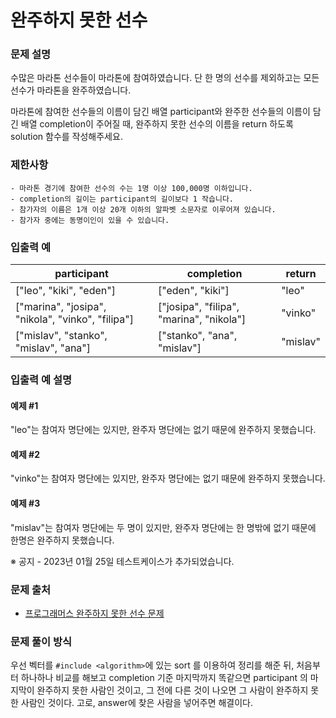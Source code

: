 # 완주하지 못한 선수

### 문제 설명

수많은 마라톤 선수들이 마라톤에 참여하였습니다. 단 한 명의 선수를 제외하고는 모든 선수가 마라톤을 완주하였습니다.

마라톤에 참여한 선수들의 이름이 담긴 배열 participant와 완주한 선수들의 이름이 담긴 배열 completion이 주어질 때, 완주하지 못한 선수의 이름을 return 하도록 solution 함수를 작성해주세요.

### 제한사항

    - 마라톤 경기에 참여한 선수의 수는 1명 이상 100,000명 이하입니다.
    - completion의 길이는 participant의 길이보다 1 작습니다.
    - 참가자의 이름은 1개 이상 20개 이하의 알파벳 소문자로 이루어져 있습니다.
    - 참가자 중에는 동명이인이 있을 수 있습니다.

### 입출력 예

|participant|	completion|	return|
|-----------|-------------|-------|
|["leo", "kiki", "eden"]|	["eden", "kiki"]|	"leo"|
|["marina", "josipa", "nikola", "vinko", "filipa"]|	["josipa", "filipa", "marina", "nikola"]|	"vinko"|
|["mislav", "stanko", "mislav", "ana"]|	["stanko", "ana", "mislav"]|	"mislav"|

### 입출력 예 설명

#### 예제 #1

"leo"는 참여자 명단에는 있지만, 완주자 명단에는 없기 때문에 완주하지 못했습니다.

#### 예제 #2

"vinko"는 참여자 명단에는 있지만, 완주자 명단에는 없기 때문에 완주하지 못했습니다.

#### 예제 #3

"mislav"는 참여자 명단에는 두 명이 있지만, 완주자 명단에는 한 명밖에 없기 때문에 한명은 완주하지 못했습니다.

※ 공지 - 2023년 01월 25일 테스트케이스가 추가되었습니다.

### 문제 출처

- [프로그래머스 완주하지 못한 선수 문제](https://school.programmers.co.kr/learn/courses/30/lessons/42576)

### 문제 풀이 방식

우선 벡터를 `#include <algorithm>`에 있는 sort 를 이용하여 정리를 해준 뒤, 처음부터 하나하나 비교를 해보고 completion 기준 마지막까지 똑같으면 participant 의 마지막이 완주하지 못한 사람인 것이고, 그 전에 다른 것이 나오면 그 사람이 완주하지 못한 사람인 것이다. 고로, answer에 찾은 사람을 넣어주면 해결이다.
